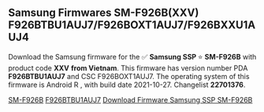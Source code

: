 <h2>Samsung Firmwares SM-F926B(XXV) F926BTBU1AUJ7/F926BOXT1AUJ7/F926BXXU1AUJ4</h2>
Download the Samsung firmware for the ✅ <strong>Samsung SSP </strong> ⭐ <strong>SM-F926B</strong> with product code <strong>XXV</strong> <strong> from Vietnam</strong>. This firmware has version number PDA <strong>F926BTBU1AUJ7</strong> and CSC F926BOXT1AUJ7. The operating system of this firmware is Android R , with build date 2021-10-27. Changelist <strong>22701376</strong>.


[SM-F926B](https://samfirm.shop/samsung/model/SM-F926B)
[F926BTBU1AUJ7](https://samfirm.shop/samsung/pda/F926BTBU1AUJ7)
[Download Firmware Samsung SSP SM-F926B](https://samfirm.shop/samsung/firmware/469575)
